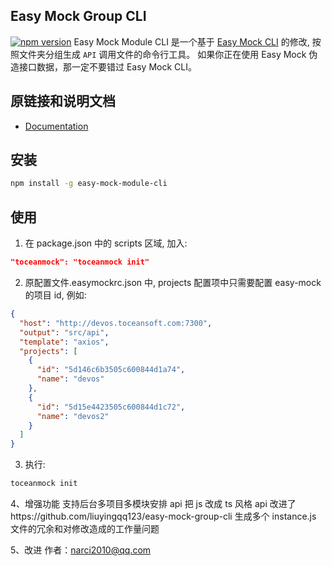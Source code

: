 ## Easy Mock Group CLI

[![npm version](https://img.shields.io/npm/v/easy-mock-group-cli.svg?style=flat-square)](https://www.npmjs.com/package/easy-mock-group-cli)
Easy Mock Module CLI 是一个基于 [Easy Mock CLI](https://github.com/easy-mock/easy-mock-cli) 的修改, 按照文件夹分组生成 `API` 调用文件的命令行工具。
如果你正在使用 Easy Mock 伪造接口数据，那一定不要错过 Easy Mock CLI。

## 原链接和说明文档

- [Documentation](https://easy-mock.github.io/easy-mock-cli/)

## 安装

```bash
npm install -g easy-mock-module-cli
```

## 使用

1. 在 package.json 中的 scripts 区域, 加入:

```json
"toceanmock": "toceanmock init"
```

2. 原配置文件.easymockrc.json 中, projects 配置项中只需要配置 easy-mock 的项目 id, 例如:

```json
{
  "host": "http://devos.toceansoft.com:7300",
  "output": "src/api",
  "template": "axios",
  "projects": [
    {
      "id": "5d146c6b3505c600844d1a74",
      "name": "devos"
    },
    {
      "id": "5d15e4423505c600844d1c72",
      "name": "devos2"
    }
  ]
}
```

3. 执行:

```cmd
toceanmock init
```

4、增强功能
支持后台多项目多模块安排 api
把 js 改成 ts 风格 api
改进了https://github.com/liuyingqq123/easy-mock-group-cli 生成多个 instance.js 文件的冗余和对修改造成的工作量问题

5、改进
作者：narci2010@qq.com
